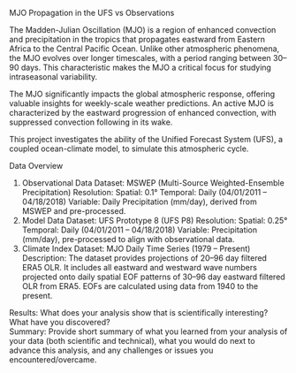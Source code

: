 MJO Propagation in the UFS vs Observations

The Madden-Julian Oscillation (MJO) is a region of enhanced convection and precipitation in the tropics that propagates eastward from Eastern Africa to the Central Pacific Ocean. Unlike other atmospheric phenomena, the MJO evolves over longer timescales, with a period ranging between 30–90 days. This characteristic makes the MJO a critical focus for studying intraseasonal variability.

The MJO significantly impacts the global atmospheric response, offering valuable insights for weekly-scale weather predictions. An active MJO is characterized by the eastward progression of enhanced convection, with suppressed convection following in its wake.

This project investigates the ability of the Unified Forecast System (UFS), a coupled ocean-climate model, to simulate this atmospheric cycle.

Data Overview

1. Observational Data
Dataset: MSWEP (Multi-Source Weighted-Ensemble Precipitation)
Resolution:
Spatial: 0.1°
Temporal: Daily (04/01/2011 – 04/18/2018)
Variable: Daily Precipitation (mm/day), derived from MSWEP and pre-processed.
2. Model Data
Dataset: UFS Prototype 8 (UFS P8)
Resolution:
Spatial: 0.25°
Temporal: Daily (04/01/2011 – 04/18/2018)
Variable: Precipitation (mm/day), pre-processed to align with observational data.
3. Climate Index
Dataset: MJO Daily Time Series (1979 – Present)
Description:
The dataset provides projections of 20–96 day filtered ERA5 OLR. It includes all eastward and westward wave numbers projected onto daily spatial EOF patterns of 30–96 day eastward filtered OLR from ERA5.
EOFs are calculated using data from 1940 to the present.


























Results: What does your analysis show that is scientifically interesting? What have you discovered?  
Summary: Provide short summary of what you learned from your analysis of your data (both scientific and technical), what you would do next to advance this analysis, and any challenges or issues you encountered/overcame.
